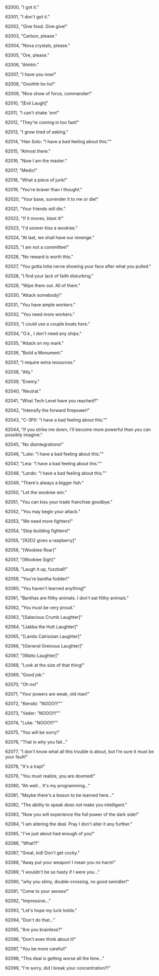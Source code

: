 ﻿62000, "I got it."

62001, "I don't got it."

62002, "Give food. Give give!"

62003, "Carbon, please."

62004, "Nova crystals, please."

62005, "Ore, please."

62006, "Ahhhh."

62007, "I have you now!"

62008, "Ooohhh ho ho!"

62009, "Nice show of force, commander!"

62010, "[Evil Laugh]"

62011, "I can't shake 'em!"

62012, "They're coming in too fast!"

62013, "I grow tired of asking."

62014, "Han Solo: \"I have a bad feeling about this.\""

62015, "Almost there."

62016, "Now I am the master."

62017, "Medic!"

62018, "What a piece of junk!"

62019, "You're braver than I thought."

62020, "Your base, surrender it to me or die!"

62021, "Your friends will die."

62022, "If it moves, blast it!"

62023, "I'd sooner kiss a wookiee."

62024, "At last, we shall have our revenge."

62025, "I am not a committee!"

62026, "No reward is worth this."

62027, "You gotta lotta nerve showing your face after what you pulled."

62028, "I find your lack of faith disturbing."

62029, "Wipe them out.  All of them."

62030, "Attack somebody!"

62031, "You have ample workers."

62032, "You need more workers."

62033, "I could use a couple boats here."

62034, "O.k., I don't need any ships."

62035, "Attack on my mark."

62036, "Build a Monument."

62037, "I require extra resources."

62038, "Ally."

62039, "Enemy."

62040, "Neutral."

62041, "What Tech Level have you reached?"

62042, "Intensify the forward firepower!"

62043, "C-3P0: \"I have a bad feeling about this.\""

62044, "If you strike me down, I'll become more powerful than you can possibly imagine."

62045, "No disintegrations!"

62046, "Luke: \"I have a bad feeling about this.\""

62047, "Leia: \"I have a bad feeling about this.\""

62048, "Lando: \"I have a bad feeling about this.\""

62049, "There's always a bigger fish."

62050, "Let the wookiee win."

62051, "You can kiss your trade franchise goodbye."

62052, "You may begin your attack."

62053, "We need more fighters!"

62054, "Stop building fighters!"

62055, "[R2D2 gives a raspberry]"

62056, "[Wookiee Roar]"

62057, "[Wookiee Sigh]"

62058, "Laugh it up, fuzzball!"

62059, "You're bantha fodder!"

62060, "You haven't learned anything!"

62061, "Banthas are filthy animals.  I don't eat filthy animals."

62062, "You must be very proud."

62063, "[Salacious Crumb Laughter]"

62064, "[Jabba the Hutt Laughter]"

62065, "[Lando Calrissian Laughter]"

62066, "[General Greivous Laughter]"

62067, "[Watto Laughter]"

62068, "Look at the size of that thing!"

62069, "Good job."

62070, "Oh no!"

62071, "Your powers are weak, old man!"

62072, "Kenobi: \"NOOO!!!\""

62073, "Vader: \"NOOO!!!\""

62074, "Luke: \"NOOO!!!\""

62075, "You will be sorry!"

62076, "That is why you fail..."

62077, "I don't know what all this trouble is about, but I'm sure it must be your fault!"

62078, "It's a trap!"

62079, "You must realize, you are doomed!"

62080, "Ah well... It's my programming..."

62081, "Maybe there's a lesson to be learned here..."

62082, "The ability to speak does not make you intelligent."

62083, "Now you will experience the full power of the dark side!"

62084, "I am altering the deal. Pray I don't alter it any further."

62085, "I've just about had enough of you!"

62086, "What?!"

62087, "Great, kid! Don't get cocky."

62088, "Away put your weapon! I mean you no harm!"

62089, "I wouldn't be so hasty if I were you..."

62090, "why you slimy, double-crossing, no good swindler!"

62091, "Come to your senses!"

62092, "Impressive..."

62093, "Let's hope my luck holds."

62094, "Don't do that..."

62095, "Are you brainless?"

62096, "Don't even think about it!"

62097, "You be more careful!"

62098, "This deal is getting worse all the time..."

62099, "I'm sorry, did I break your concentration?!"


